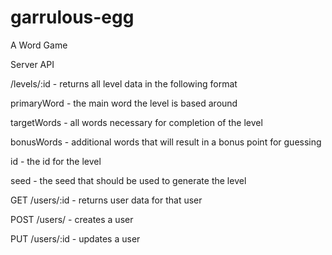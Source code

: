 # garrulous-egg
A Word Game

Server API

/levels/:id - returns all level data in the following format

primaryWord - the main word the level is based around

targetWords - all words necessary for completion of the level

bonusWords - additional words that will result in a bonus point for guessing

id - the id for the level

seed - the seed that should be used to generate the level

GET
/users/:id - returns user data for that user

POST
/users/ - creates a user

PUT
/users/:id - updates a user






